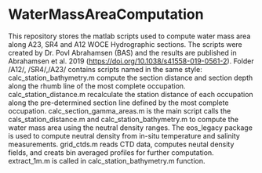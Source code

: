 # WaterMassAreaComputation
This repository stores the matlab scripts used to compute water mass area along A23, SR4 and A12 WOCE Hydrographic sections. The scripts were created by Dr. Povl Abrahamsen (BAS) and the results are published in Abrahamsen et al. 2019 (https://doi.org/10.1038/s41558-019-0561-2).
Folder /A12/, /SR4/,/A23/ contains scripts named in the same style: calc_station_bathymetry.m compute the section distance and section depth along the rhumb line of the most complete occupation. calc_station_distance.m recalculate the station distance of each occupation along the pre-determined section line defined by the most complete occupation. calc_section_gamma_areas.m is the main script calls the cals_station_distance.m and calc_station_bathymetry.m to compute the water mass area using the neutral density ranges. The eos_legacy package is used to compute neutral density from in-situ temperature and salinity measurements.
grid_ctds.m reads CTD data, computes neutal density fields, and creats bin averaged profiles for further computation. 
extract_1m.m is called in calc_station_bathymetry.m function.
